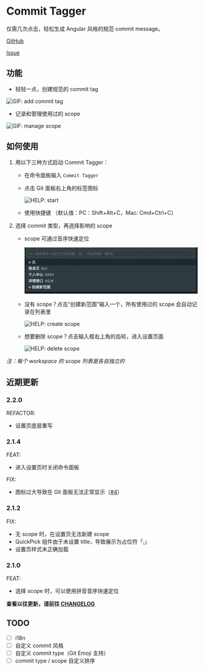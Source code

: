 # Commit Tagger

仅需几次点击，轻松生成 Angular 风格的规范 commit message。

[GitHub](https://github.com/Mongkii/Commit-Tagger)

[Issue](https://github.com/Mongkii/Commit-Tagger/issues)

## 功能

- 轻轻一点，创建规范的 commit tag

![GIF: add commit tag](images/gif_add_tag.gif)

- 记录和管理使用过的 scope

![GIF: manage scope](images/gif_manage_scope.gif)

## 如何使用

1. 用以下三种方式启动 Commit Tagger：

   - 在命令面板输入 `Commit Tagger`

   - 点击 Git 面板右上角的标签图标

     ![HELP: start](images/help_start.jpg)

   - 使用快捷键 （默认值：PC：Shift+Alt+C，Mac: Cmd+Ctrl+C）

2. 选择 commit 类型，再选择影响的 scope

   - scope 可通过音序快速定位

     ![HELP: locate scope by pinyin](images/locate_by_pinyin.gif)

   - 没有 scope？点击“创建新范围”输入一个，所有使用过的 scope 会自动记录在列表里

     ![HELP: create scope](images/help_create_scope.jpg)

   - 想要删除 scope？点击输入框右上角的齿轮，进入设置页面

     ![HELP: delete scope](images/help_delete_scope.jpg)

_注：每个 workspace 的 scope 列表是各自独立的_

## 近期更新

### 2.2.0

REFACTOR:

- 设置页底层重写

### 2.1.4

FEAT:

- 进入设置页时关闭命令面板

FIX:

- 图标过大导致在 Git 面板无法正常显示（[#4](https://github.com/Mongkii/Commit-Tagger/issues/4)）

### 2.1.2

FIX:

- 无 scope 时，在设置页无法新建 scope
- QuickPick 组件由于未设置 title，导致展示为占位符「;」
- 设置页样式未正确加载

### 2.1.0

FEAT:

- 选择 scope 时，可以使用拼音音序快速定位

**查看以往更新，请前往 [CHANGELOG](https://github.com/Mongkii/Commit-Tagger/blob/master/CHANGELOG.md)**

## TODO

- [ ] i18n
- [ ] 自定义 commit 风格
- [ ] 自定义 commit type（Git Emoji 支持）
- [ ] commit type / scope 自定义排序
